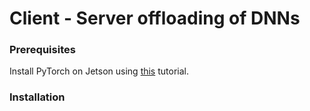 # Client - Server offloading of DNNs


### Prerequisites

Install PyTorch on Jetson using [this](https://docs.nvidia.com/deeplearning/frameworks/install-pytorch-jetson-platform/index.html) tutorial.

### Installation

